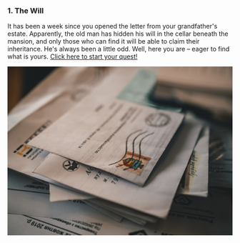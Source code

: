 ### 1. The Will

It has been a week since you opened the letter from your grandfather's estate. Apparently, the old man has hidden his will in the cellar beneath the mansion, and only those who can find it will be able to claim their inheritance. He's always been a little odd. Well, here you are – eager to find what is yours. [Click here to start your quest!](will_winery.html)

![letters](img/letter.jpg)

